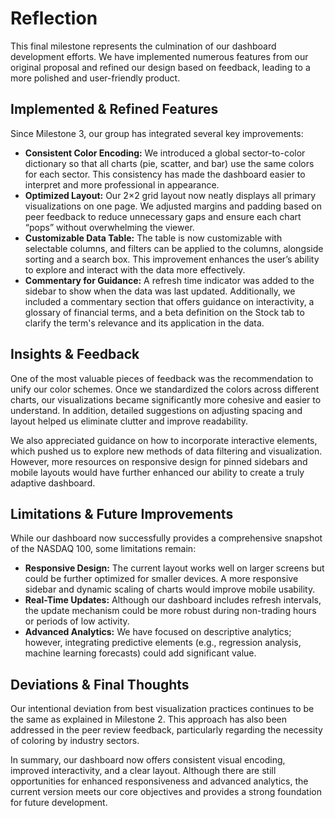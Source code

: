 # Reflection

This final milestone represents the culmination of our dashboard development efforts. We have implemented numerous features from our original proposal and refined our design based on feedback, leading to a more polished and user-friendly product.

## Implemented & Refined Features

Since Milestone 3, our group has integrated several key improvements:

- **Consistent Color Encoding:** We introduced a global sector-to-color dictionary so that all charts (pie, scatter, and bar) use the same colors for each sector. This consistency has made the dashboard easier to interpret and more professional in appearance.
- **Optimized Layout:** Our 2×2 grid layout now neatly displays all primary visualizations on one page. We adjusted margins and padding based on peer feedback to reduce unnecessary gaps and ensure each chart “pops” without overwhelming the viewer.
- **Customizable Data Table:** The table is now customizable with selectable columns, and filters can be applied to the columns, alongside sorting and a search box. This improvement enhances the user’s ability to explore and interact with the data more effectively.
- **Commentary for Guidance:** A refresh time indicator was added to the sidebar to show when the data was last updated. Additionally, we included a commentary section that offers guidance on interactivity, a glossary of financial terms, and a beta definition on the Stock tab to clarify the term's relevance and its application in the data.

## Insights & Feedback

One of the most valuable pieces of feedback was the recommendation to unify our color schemes. Once we standardized the colors across different charts, our visualizations became significantly more cohesive and easier to understand. In addition, detailed suggestions on adjusting spacing and layout helped us eliminate clutter and improve readability.

We also appreciated guidance on how to incorporate interactive elements, which pushed us to explore new methods of data filtering and visualization. However, more resources on responsive design for pinned sidebars and mobile layouts would have further enhanced our ability to create a truly adaptive dashboard.

## Limitations & Future Improvements

While our dashboard now successfully provides a comprehensive snapshot of the NASDAQ 100, some limitations remain:
- **Responsive Design:** The current layout works well on larger screens but could be further optimized for smaller devices. A more responsive sidebar and dynamic scaling of charts would improve mobile usability.
- **Real-Time Updates:** Although our dashboard includes refresh intervals, the update mechanism could be more robust during non-trading hours or periods of low activity.
- **Advanced Analytics:** We have focused on descriptive analytics; however, integrating predictive elements (e.g., regression analysis, machine learning forecasts) could add significant value.

## Deviations & Final Thoughts

Our intentional deviation from best visualization practices continues to be the same as explained in Milestone 2. This approach has also been addressed in the peer review feedback, particularly regarding the necessity of coloring by industry sectors.

In summary, our dashboard now offers consistent visual encoding, improved interactivity, and a clear layout. Although there are still opportunities for enhanced responsiveness and advanced analytics, the current version meets our core objectives and provides a strong foundation for future development.
